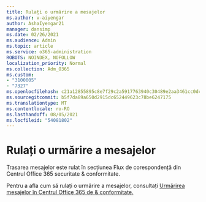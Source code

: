 ```yaml
---
title: Rulați o urmărire a mesajelor
ms.author: v-aiyengar
author: AshaIyengar21
manager: dansimp
ms.date: 02/26/2021
ms.audience: Admin
ms.topic: article
ms.service: o365-administration
ROBOTS: NOINDEX, NOFOLLOW
localization_priority: Normal
ms.collection: Adm_O365
ms.custom:
- "3100005"
- "7327"
ms.openlocfilehash: c21a12855895c8e7f29c2a5917763940c30489e2aa3461cc0dc99799b86c9a34
ms.sourcegitcommit: b5f7da89a650d2915dc652449623c78be6247175
ms.translationtype: MT
ms.contentlocale: ro-RO
ms.lasthandoff: 08/05/2021
ms.locfileid: "54081802"
---
```

# <a name="run-a-message-trace"></a>Rulați o urmărire a mesajelor

Trasarea mesajelor este rulat în secțiunea Flux de corespondență din Centrul Office 365 securitate & conformitate.

Pentru a afla cum să rulați o urmărire a mesajelor, consultați [Urmărirea mesajelor în Centrul Office 365 de & conformitate.](https://go.microsoft.com/fwlink/?linkid=2103855)
